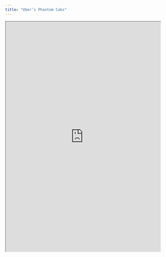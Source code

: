 ```yaml
---
title: "Uber’s Phantom Cabs"
---
```



<iframe height="750" width="100%" src="https://ewelton.github.io/ktest/wiki.html#Uber%E2%80%99s%20Phantom%20Cabs"></iframe>
